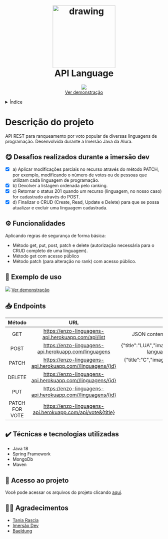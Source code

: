 
<h1 align="center"><img src="https://raw.githubusercontent.com/abrahamcalf/programming-languages-logos/master/src/java/java_256x256.png" alt="drawing" width="200"/> <br> API Language</h1>
<p align="center">
   <img src="http://img.shields.io/static/v1?label=STATUS&message=CONCLUIDO&color=GREEN&style=for-the-badge"/>
   <br>
   <a href="https://enzogms.github.io/language-api-frontend/">Ver demonstração</a>
   <br>
</p>

<details>
  <summary>Índice</summary>
  <ol>
    <li>
      <a href="#descrição-do-projeto">Descrição do projeto</a>
    </li>
    <li>
      <a href="#-desafios-realizados-durante-a-imers%C3%A3o-dev">Desafios cumpridos</a>
    </li>
    <li><a href="#%EF%B8%8F-funcionalidades">Funcionalidades</a></li>
    <li><a href="#-exemplo-de-uso">Exemplo de uso</a></li>
    <li><a href="#-endpoints">Endpoints</a></li>
    <li><a href="#%EF%B8%8F-técnicas-e-tecnologias-utilizadas">Técnicas e tecnologias utilizadas</a></li>
    <li><a href="#-acesso-ao-projeto">Acesso ao projeto</a></li>
    <li><a href="#-agradecimentos">Agradecimentos</a></li>
  </ol>
</details>

# Descrição do projeto
API REST para ranqueamento por voto popular de diversas linguagens de programação. Desenvolvida durante a Imersão Java da Alura.


## 😋 Desafios realizados durante a imersão dev
 - [x] a)  Aplicar modificações parciais no recurso através do método PATCH, por exemplo, modificando o número de votos ou de pessoas que utilizam cada linguagem de programação.
 - [x] b) Devolver a listagem ordenada pelo ranking.
 - [x] c) Retornar o status 201 quando um recurso (linguagem, no nosso caso) for cadastrado através do POST.
 - [x] d) Finalizar o CRUD (Create, Read, Update e Delete) para que se possa atualizar e excluir uma linguagem cadastrada.

## ⚙️ Funcionalidades
 Aplicando regras de segurança de forma básica:
 - Método get, put, post, patch e delete (autorização necessária para o CRUD completo de uma linguagem).
 - Método get com acesso público
 - Método patch (para alteração no rank) com acesso público.
 
## 🔨 Exemplo de uso

![](https://github.com/enzogms/language-api/blob/main/d32fca8d-3041-4273-99a5-b411ea559bf9.gif?raw=true)
<a href="https://enzogms.github.io/language-api-frontend/">Ver demonstração</a>

## 📥 Endpoints

|     Método     |                             URL                            |                                                                      Body                                                                      |
|:--------------:|:----------------------------------------------------------:|:----------------------------------------------------------------------------------------------------------------------------------------------:|
|       GET      |     https://enzo-linguagens-api.herokuapp.com/api/list     |                                    JSON contendo nome, image(url) e rank de todas as linguagens cadastradas.                                   |
|      POST      |    https://enzo-linguagens-api.herokuapp.com/linguagens    | {"title":"LUA","image":"https://raw.githubusercontent.com/abrahamcalf/programming-languages-logos/master/src/lua/lua_256x256.png","ranking":6} |
|      PATCH     | https://enzo-linguagens-api.herokuapp.com//linguagens/{id} | {"title":"C","image":"https://raw.githubusercontent.com/abrahamcalf/programming-languages-logos/master/src/c/c_256x256.png"}                   |
|     DELETE     | https://enzo-linguagens-api.herokuapp.com//linguagens/{id} |                                                                       NO                                                                       |
|       PUT      | https://enzo-linguagens-api.herokuapp.com//linguagens/{id} | { "title":"C Sharp" }                                                                                                                          |
| PATCH FOR VOTE | https://enzo-linguagens-api.herokuapp.com/api/vote&{title} |                                                                       NO                                                                       |
## ✔️ Técnicas e tecnologias utilizadas
- Java 18
- Spring Framework
- MongoDb
- Maven

## 📁 Acesso ao projeto
Você pode acessar os arquivos do projeto clicando [aqui](https://github.com/enzogms/language-api/tree/main/src/main/java/br/com/alura/linguagens/api).

## 🙏🏻 Agradecimentos
- [Tania Rascia](https://www.taniarascia.com/how-to-connect-to-an-api-with-javascript/)
- [Imersão Dev](https://imersao.dev/)
- [Baeldung](https://www.baeldung.com/)

